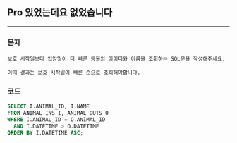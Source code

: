 ## Pro 있었는데요 없었습니다

---

### 문제
```
보호 시작일보다 입양일이 더 빠른 동물의 아이디와 이름을 조회하는 SQL문을 작성해주세요. 

이때 결과는 보호 시작일이 빠른 순으로 조회해야합니다.
```

### 코드
```sql
SELECT I.ANIMAL_ID, I.NAME
FROM ANIMAL_INS I, ANIMAL_OUTS O
WHERE I.ANIMAL_ID = O.ANIMAL_ID
  AND I.DATETIME > O.DATETIME
ORDER BY I.DATETIME ASC;
```